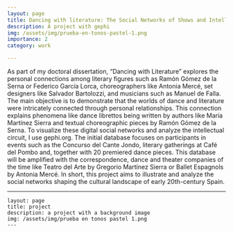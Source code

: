 ```yaml
---
layout: page
title: Dancing with literature: The Social Networks of Shows and Intellectual Circuits in Spain (1911-1933)
description: A project with gephi
img: /assets/img/prueba-en-tonos-pastel-1.png
importance: 2
category: work

---
```




As part of my doctoral dissertation, “Dancing with Literature” explores the personal connections among literary figures such as Ramón Gómez de la Serna or Federico García Lorca,  choreographers like Antonia Mercé, set designers like Salvador Bartolozzi, and musicians such as Manuel de Falla. The main objective is to demonstrate that the worlds of dance and literature were intricately connected through personal relationships. This connection explains phenomena like dance librettos being written by authors like María Martínez Sierra and textual choreographic pieces by Ramón Gómez de la Serna. To visualize these digital social networks and analyze the intellectual circuit, I use gephi.org. The initial database focuses on participants in events such as the Concurso del Cante Jondo, literary gatherings at Café del Pombo and, together with 20 premiered dance pieces. This database will be amplified with the correspondence, dance and theater companies of the time like Teatro del Arte by Gregorio Martínez Sierra or Ballet Espagnols by Antonia Mercé. In short,  this project aims to illustrate and analyze the social networks shaping the cultural landscape of early 20th-century Spain.


   ---
    layout: page
    title: project
    description: a project with a background image
    img: /assets/img/prueba en tonos pastel 1.png
    ---

